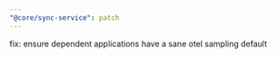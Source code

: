 ```yaml
---
"@core/sync-service": patch
---
```


fix: ensure dependent applications have a sane otel sampling default
